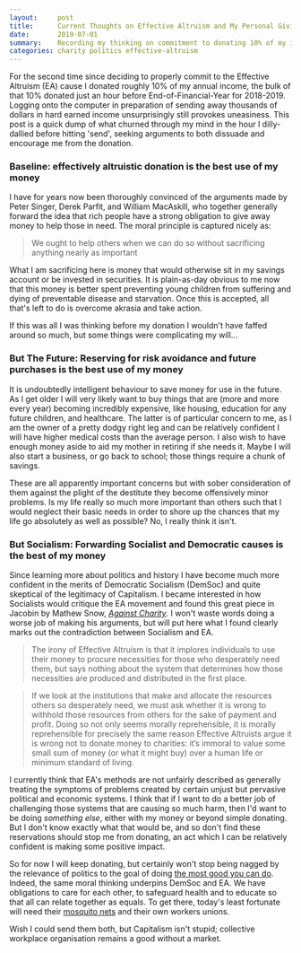 ```yaml
---
layout:     post
title:      Current Thoughts on Effective Altruism and My Personal Giving 
date:       2019-07-01
summary:    Recording my thinking on commitment to donating 10% of my income.
categories: charity politics effective-altruism
---
```


For the second time since deciding to properly commit to the Effective Altruism (EA) cause I donated roughly 10% of my annual income, the
bulk of that 10% donated just an hour before End-of-Financial-Year for 2018-2019. Logging onto the computer in preparation of sending away thousands
of dollars in hard earned income unsurprisingly still provokes uneasiness. This post is a quick dump of what churned through my mind in the 
hour I dilly-dallied before hitting 'send', seeking arguments to both dissuade and encourage me from the donation. 

### Baseline: effectively altruistic donation is the best use of my money

I have for years now been thoroughly convinced of the arguments made by Peter Singer, Derek Parfit, and William MacAskill, who together generally
forward the idea that rich people have a strong obligation to give away money to help those in need. The moral principle is captured nicely as:

> We ought to help others when we can do so without sacrificing anything nearly as important

What I am sacrificing here is money that would otherwise sit in my savings account or be invested in securities. It is plain-as-day obvious to me
now that this money is better spent preventing young children from suffering and dying of preventable disease and starvation. 
Once this is accepted, all that's left to do is overcome akrasia and take action.

If this was all I was thinking before my donation I wouldn't have faffed around so much, but some things were complicating my will...


### But The Future: Reserving for risk avoidance and future purchases is the best use of my money

It is undoubtedly intelligent behaviour to save money for use in the future. As I get older I will very likely want to buy things
that are (more and more every year) becoming incredibly expensive, like housing, education for any future children, and healthcare. The latter is of particular
concern to me, as I am the owner of a pretty dodgy right leg and can be relatively confident I will have higher medical costs than the average person. I also wish to have enough
money aside to aid my mother in retiring if she needs it. Maybe I will also start a business, or go back to school; those things require a chunk of savings.

These are all apparently important concerns but with sober consideration of them against the plight of the destitute they
become offensively minor problems. Is my life really so much more important than others such that I would neglect their basic
needs in order to shore up the chances that my life go absolutely as well as possible? No, I really think it isn't.


### But Socialism: Forwarding Socialist and Democratic causes is the best of my money

Since learning more about politics and history I have become much more confident in the merits of Democratic Socialism (DemSoc) and quite
skeptical of the legitimacy of Capitalism. I became interested in how Socialists would critique the EA movement and found this great piece
in Jacobin by Mathew Snow, [*Against Charity*](https://www.jacobinmag.com/2015/08/peter-singer-charity-effective-altruism/). I won't waste words doing 
a worse job of making his arguments, but will put here what I found clearly marks out the contradiction between Socialism and EA. 

> The irony of Effective Altruism is that it implores individuals to use their money to procure necessities for those who desperately need them, but says nothing about the system that determines how those necessities are produced and distributed in the first place.
  
>  If we look at the institutions that make and allocate the resources others so desperately need, we must ask whether it is wrong to withhold those resources from others for the sake of payment and profit. Doing so not only seems morally reprehensible, it is morally reprehensible for precisely the same reason Effective Altruists argue it is wrong not to donate money to charities: it’s immoral to value some small sum of money (or what it might buy) over a human life or minimum standard of living. 

I currently think that EA's methods are not unfairly described as generally treating the symptoms of problems created by certain unjust but pervasive
political and economic systems. I think that if I want to do a better job of challenging those systems that are causing so much harm, 
then I'd want to be doing *something else*, either with my money or beyond simple donating. But I don't know exactly what that would be, and
so don't find these reservations should stop me from donating, an act which I can be relatively confident is making some positive impact.

So for now I will keep donating, but certainly won't stop being nagged by the relevance of politics to the goal of doing [the most good you can do](https://en.wikipedia.org/wiki/The_Most_Good_You_Can_Do). 
Indeed, the same moral thinking underpins DemSoc and EA. We have obligations to care for each other, to safeguard health and to educate 
so that all can relate together as equals. To get there, today's least fortunate will need their [mosquito nets](https://www.givewell.org/charities/amf) and their own workers unions. 

Wish I could send them both, but Capitalism isn't stupid; collective workplace organisation remains a good without a market.

 